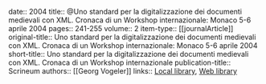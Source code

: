 date:: 2004
title:: @Uno standard per la digitalizzazione dei documenti medievali con XML. Cronaca di un Workshop internazionale: Monaco 5-6 aprile 2004
pages:: 241-255
volume:: 2
item-type:: [[journalArticle]]
original-title:: Uno standard per la digitalizzazione dei documenti medievali con XML. Cronaca di un Workshop internazionale: Monaco 5-6 aprile 2004
short-title:: Uno standard per la digitalizzazione dei documenti medievali con XML. Cronaca di un Workshop internazionale
publication-title:: Scrineum
authors:: [[Georg Vogeler]]
links:: [Local library](zotero://select/groups/2386895/items/TM2RHELD), [Web library](https://www.zotero.org/groups/2386895/items/TM2RHELD)
